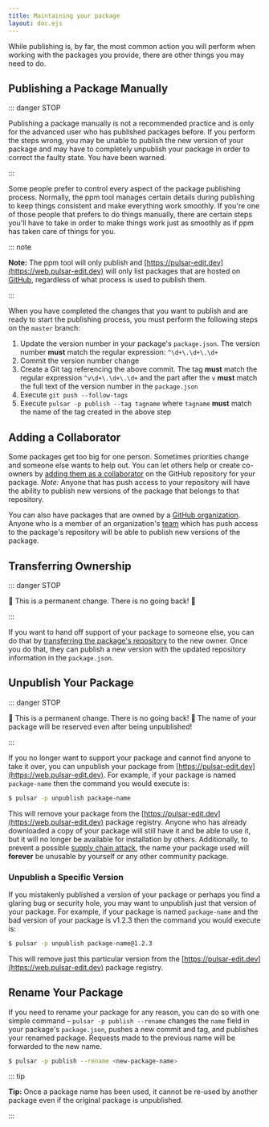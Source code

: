 ```yaml
---
title: Maintaining your package
layout: doc.ejs
---
```


While publishing is, by far, the most common action you will perform when
working with the packages you provide, there are other things you may need to do.

## Publishing a Package Manually

::: danger STOP

Publishing a package manually is not a recommended practice and is only for the
advanced user who has published packages before. If you perform the steps wrong,
you may be unable to publish the new version of your package and may have to
completely unpublish your package in order to correct the faulty state. You have
been warned.

:::

Some people prefer to control every aspect of the package publishing process.
Normally, the ppm tool manages certain details during publishing to keep things
consistent and make everything work smoothly. If you're one of those people that
prefers to do things manually, there are certain steps you'll have to take in
order to make things work just as smoothly as if ppm has taken care of things
for you.

::: note

**Note:** The ppm tool will only publish and [https://pulsar-edit.dev](https://web.pulsar-edit.dev)
will only list packages that are hosted on [GitHub](https://github.com),
regardless of what process is used to publish them.

:::

When you have completed the changes that you want to publish and are ready to
start the publishing process, you must perform the following steps on the
`master` branch:

1. Update the version number in your package's `package.json`. The version
   number **must** match the regular expression: `^\d+\.\d+\.\d+`
2. Commit the version number change
3. Create a Git tag referencing the above commit. The tag **must** match the
   regular expression `^v\d+\.\d+\.\d+` and the part after the `v` **must** match
   the full text of the version number in the `package.json`
4. Execute `git push --follow-tags`
5. Execute `pulsar -p publish --tag tagname` where `tagname` **must** match the
   name of the tag created in the above step

## Adding a Collaborator

Some packages get too big for one person. Sometimes priorities change and
someone else wants to help out. You can let others help or create co-owners by
[adding them as a collaborator](https://help.github.com/articles/adding-collaborators-to-a-personal-repository/)
on the GitHub repository for your package. _Note:_ Anyone that has push access
to your repository will have the ability to publish new versions of the package
that belongs to that repository.

You can also have packages that are owned by a [GitHub organization](https://help.github.com/articles/creating-a-new-organization-account/).
Anyone who is a member of an organization's [team](https://help.github.com/articles/permission-levels-for-an-organization/)
which has push access to the package's repository will be able to publish new
versions of the package.

## Transferring Ownership

::: danger STOP

🚨 This is a permanent change. There is no going back! 🚨

:::

If you want to hand off support of your package to someone else, you can do that
by [transferring the package's repository](https://help.github.com/articles/transferring-a-repository/)
to the new owner. Once you do that, they can publish a new version with the
updated repository information in the `package.json`.

## Unpublish Your Package

::: danger STOP

🚨 This is a permanent change. There is no going back! 🚨
The name of your package will be reserved even after being unpublished!

:::

If you no longer want to support your package and cannot find anyone to take it over, you can unpublish your package from [https://pulsar-edit.dev](https://web.pulsar-edit.dev). For example, if your package is named `package-name` then the command you would execute is:

```sh
$ pulsar -p unpublish package-name
```

This will remove your package from the [https://pulsar-edit.dev](https://web.pulsar-edit.dev) package registry. Anyone who has already downloaded a copy of your package will still have it and be able to use it, but it will no longer be available for installation by others. Additionally, to prevent a possible [supply chain attack](https://en.wikipedia.org/wiki/Supply_chain_attack), the name your package used will **forever** be unusable by yourself or any other community package.

### Unpublish a Specific Version

If you mistakenly published a version of your package or perhaps you find a
glaring bug or security hole, you may want to unpublish just that version of
your package. For example, if your package is named `package-name` and the bad
version of your package is v1.2.3 then the command you would execute is:

```sh
$ pulsar -p unpublish package-name@1.2.3
```

This will remove just this particular version from the [https://pulsar-edit.dev](https://web.pulsar-edit.dev)
package registry.

## Rename Your Package

If you need to rename your package for any reason, you can do so with one simple
command – `pulsar -p publish --rename` changes the `name` field in your package's
`package.json`, pushes a new commit and tag, and publishes your renamed package.
Requests made to the previous name will be forwarded to the new name.

```sh
$ pulsar -p publish --rename <new-package-name>
```

::: tip

**Tip:** Once a package name has been used, it cannot be re-used by another
package even if the original package is unpublished.

:::
